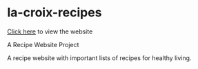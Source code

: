 # la-croix-recipes

[Click here](https://chukajoseph99.github.io/la-croix-recipes/) to view the website

A Recipe Website Project 

A recipe website with important lists of recipes for healthy living.